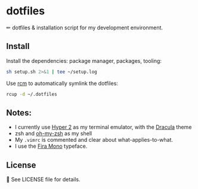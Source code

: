 # dotfiles

✏ dotfiles & installation script for my development environment.

## Install

Install the dependencies: package manager, packages, tooling:

```sh
sh setup.sh 2>&1 | tee ~/setup.log
```

Use [rcm](https://github.com/thoughtbot/rcm) to automatically symlink the dotfiles:

```sh
rcup -d ~/.dotfiles
```

## Notes:

- I currently use [Hyper 2](https://zeit.co/blog/hyper2) as my terminal emulator, with the [Dracula](https://github.com/dracula/hyper) theme
- zsh and [oh-my-zsh](https://github.com/robbyrussell/oh-my-zsh) as my shell
- My `.vimrc` is commented and clear about what-applies-to-what.
- I use the [Fira Mono](http://mozilla.github.io/Fira/) typeface.

## License

📜 See LICENSE file for details.
